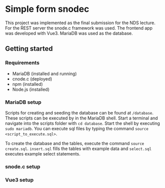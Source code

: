 # Simple form snodec

This project was implemented as the final submission for the NDS lecture.
For the REST server the snode.c framework was used. The frontend app was developed with Vue3. MariaDB was used as the database.

## Getting started

### Requirements 

- MariaDB (installed and running)
- cnode.c (deployed)
- npm (installed)
- Node.js (installed)

### MariaDB setup

Scripts for creating and seeding the database can be found at `/database`. These scripts can be executed by in the MariaDB shell. Start a terminal and navigate into the scripts folder with `cd database`. Start the shell by executing `sudo mariadb`. You can execute sql files by typing the command `source <script_to_execute.sql>`.

To create the database and the tables, execute the command `source create.sql`. `insert.sql` fills the tables with example data and `select.sql` executes example select statements.


### snode.c setup

### Vue3 setup
